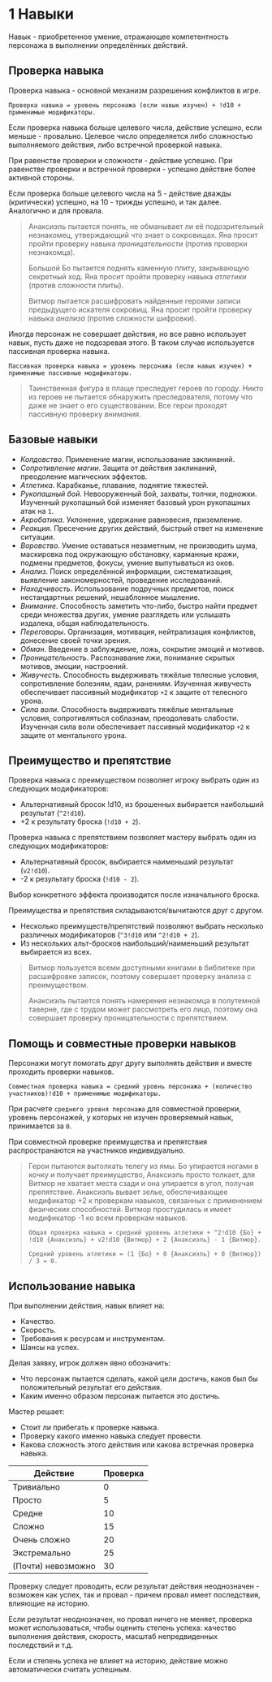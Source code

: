 # 1 Навыки

Навык - приобретенное умение, отражающее компетентность персонажа в выполнении определённых действий.

## Проверка навыка

Проверка навыка - основной механизм разрешения конфликтов в игре.

`Проверка навыка = уровень персонажа (если навык изучен) + !d10 + применимые модификаторы.`

Если проверка навыка больше целевого числа, действие успешно, если меньше - провально.
Целевое число определяется либо сложностью выполняемого действия, либо встречной проверкой навыка.

При равенстве проверки и сложности - действие успешно.
При равенстве проверки и встречной проверки - успешно действие более активной стороны.

Если проверка больше целевого числа на 5 - действие дважды (критически) успешно, на 10 - трижды успешно, и так далее.
Аналогично и для провала.

>Анаксиэль пытается понять, не обманывает ли её подозрительный незнакомец, утверждающий что знает о сокровищах.
>Яна просит пройти проверку навыка _проницательности_ (против проверки незнакомца).
>
>Большой Бо пытается поднять каменную плиту, закрывающую секретный ход.
>Яна просит пройти проверку навыка _атлетики_ (против сложности плиты).
>
>Витмор пытается расшифровать найденные героями записи предыдущего искателя сокровищ.
>Яна просит пройти проверку навыка _анализа_ (против сложности шифровки).

Иногда персонаж не совершает действия, но все равно использует навык, пусть даже не подозревая этого.
В таком случае используется пассивная проверка навыка.

`Пассивная проверка навыка = уровень персонажа (если навык изучен) + применимые пассивные модификаторы.`

>Таинственная фигура в плаще преследует героев по городу.
>Никто из героев не пытается обнаружить преследователя, потому что даже не знает о его существовании.
>Все герои проходят пассивную проверку _внимания_.

## Базовые навыки

- _Колдовство_.
  Применение магии, использование заклинаний.
- _Сопротивление магии_.
  Защита от действия заклинаний, преодоление магических эффектов.
- _Атлетика_.
  Карабканье, плавание, поднятие тяжестей.
- _Рукопашный бой_.
  Невооруженный бой, захваты, толчки, подножки.
  Изученный рукопашный бой изменяет базовый урон рукопашных атак на `1`.
- _Акробатика_.
  Уклонение, удержание равновесия, приземление.
- _Реакция_.
  Пресечение других действий, быстрый ответ на изменение ситуации.
- _Воровство_.
  Умение оставаться незаметным, не производить шума, маскировка под окружающую обстановку,
  карманные кражи, подмены предметов, фокусы, умение выпутываться из оков.
- _Анализ_.
  Поиск определённой информации, систематизация, выявление закономерностей, проведение исследований.
- _Находчивость_.
  Использование подручных предметов, поиск нестандартных решений, нешаблонное мышление.
- _Внимание_.
  Способность заметить что-либо, быстро найти предмет среди множества других, 
  умение разглядеть или услышать издалека, общая наблюдательность.
- _Переговоры_.
  Организация, мотивация, нейтрализация конфликтов, донесение своей точки зрения.
- _Обман_.
  Введение в заблуждение, ложь, сокрытие эмоций и мотивов.
- _Проницательность_.
  Распознавание лжи, понимание скрытых мотивов, эмоции, настроений.
- _Живучесть_.
  Способность выдерживать тяжёлые телесные условия, сопротивление болезням, ядам, ранениям.
  Изученная живучесть обеспечивает пассивный модификатор `+2` к защите от телесного урона.
- _Сила воли_.
  Способность выдерживать тяжёлые ментальные условия, сопротивляться соблазнам, преодолевать слабости.
  Изученная сила воли обеспечивает пассивный модификатор `+2` к защите от ментального урона. 

## Преимущество и препятствие

Проверка навыка с преимуществом позволяет игроку выбрать один из следующих модификаторов:
- Альтернативный бросок !d10, из брошенных выбирается наибольший результат (`^2!d10`).
- +2 к результату броска (`!d10 + 2`).

Проверка навыка с препятствием позволяет мастеру выбрать один из следующих модификаторов:
- Альтернативный бросок, выбирается наименьший результат (`v2!d10`).
- -2 к результату броска (`!d10 - 2`).

Выбор конкретного эффекта производится после изначального броска.

Преимущества и препятствия складываются/вычитаются друг с другом.
- Несколько преимуществ/препятствий позволяют выбрать несколько различных модификаторов (`^3!d10` или `^2!d10 + 2`).
- Из нескольких альт-бросков наибольший/наименьший результат выбирается из всех.

>Витмор пользуется всеми доступными книгами в библитеке при расшифровке записок,
>поэтому совершает проверку анализа с преимуществом.
>
>Анаксиэль пытается понять намерения незнакомца в полутемной таверне, где с трудом может рассмотреть его лицо,
>поэтому она совершает проверку проницательности с препятствием.

## Помощь и совместные проверки навыков

Персонажи могут помогать друг другу выполнять действия и вместе проходить проверки навыков.

`Совместная проверка навыка = средний уровнь персонажа + (количество участников)!d10 + применимые модификаторы.`

При расчете `среднего уровня персонажа` для совместной проверки,
уровень персонажей, у которых не изучен проверяемый навык, принимается за `0`.

При совместной проверке преимущества и препятствия распространаются на участников индивидуально.

>Герои пытаются вытолкать телегу из ямы. Бо упирается ногами в кочку и получает преимущество, 
>Анаксиэль просто толкает, для Витмор не хватает места сзади и она упирается в угол, получая препятствие.
>Анаксиэль вывает зелье, обеспечивающее модификатор +2 к проверкам навыков, связанных с применением физических способностей.
>Витмор простудилась и имеет модификатор -1 ко всем проверкам навыков.
>
>`Общая проверка навыка = средний уровень атлетики + ^2!d10 {Бо} + !d10 {Анаксиэль} + v2!d10 {Витмор} + 2 {Анаксиэль} - 1 {Витмор}.`
>
>`Средний уровень атлетики = (1 {Бо} + 0 {Анаксиэль} + 0 {Витмор}) / 3 = 0.`

## Использование навыка

При выполнении действия, навык влияет на:
- Качество.
- Скорость.
- Требования к ресурсам и инструментам.
- Шансы на успех.

Делая заявку, игрок должен явно обозначить:
- Что персонаж пытается сделать, какой цели достичь, каков был бы положительный результат его действия.
- Каким именно образом персонаж пытается это достичь.

Мастер решает:
- Стоит ли прибегать к проверке навыка.
- Проверку какого именно навыка следует провести.
- Какова сложность этого действия или какова встречная проверка навыка.

Действие|Проверка
---|---
Тривиально|0
Просто|5
Средне|10
Сложно|15
Очень сложно|20
Экстремально|25
(Почти) невозможно|30

Проверку следует проводить, если результат действия неоднозначен - 
возможен как успех, так и провал - причем провал имеет последствия, влияющие на историю.

Если результат неоднозначен, но провал ничего не меняет, проверка может использоваться, чтобы оценить степень успеха:
качество выполнения действия, скорость, масштаб непредвиденных последствий и т.д.

Если и степень успеха не влияет на историю, действие можно автоматически считать успешным.